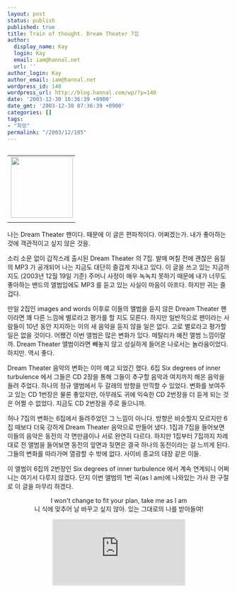 ```yaml
---
layout: post
status: publish
published: true
title: Train of thought. Dream Theater 7집
author:
  display_name: Kay
  login: Kay
  email: iam@hannal.net
  url: ''
author_login: Kay
author_email: iam@hannal.net
wordpress_id: 148
wordpress_url: http://blog.hannal.com/wp/?p=148
date: '2003-12-30 16:36:39 +0900'
date_gmt: '2003-12-30 07:36:39 +0900'
categories: []
tags:
- "희망"
permalink: "/2003/12/185"
---
```

<table align="left">
<tr>
<td style="padding-right:5"><center><img src="http://blog.hannal.com/tt-attach/0410/040410163224552927/645778.jpg" width="140" height="138"/></center></td>
</tr>
<tr>
<td class="centerphoto"> </td>
</tr>
</table>
<p>나는 Dream Theater 팬이다. 때문에 이 글은 편파적이다. 어쩌겠는가. 내가 좋아하는 것에 객관적이고 싶지 않은 것을.</p>
<p>소리 소문 없이 갑작스레 출시된 Dream Theater 의 7집. 발매 며칠 전에 괜찮은 음질의 MP3 가 공개되어 나는 지금도 대단히 즐겁게 지내고 있다. 이 글을 쓰고 있는 지금까지도 (2003년 12월 19일 기준) 주머니 사정이 매우 녹녹치 못하기 때문에 내가 너무도 좋아하는 밴드의 앨범임에도 MP3 를 듣고 있는 사실이 마음이 아프다. 하지만 귀는 즐겁다.</p>
<p>만일 2집인 images and words 이후로 이들의 앨범을 듣지 않은 Dream Theater 팬이라면 꽤 다른 느낌에 별로라고 평가를 할 지도 모른다. 하지만 일반적으로 팬이라는 사람들이 10년 동안 지지하는 이의 새 음악을 듣지 않을 일은 없다. 고로 별로라고 평가할 일은 없을 것이다. 어쨌건 이번 앨범은 많은 변화가 있다. 메탈리카 예전 앨범 느낌이랄까. Dream Theater 앨범이라면 빼놓지 않고 성실하게 들어온 나로서는 놀라움이었다. 하지만. 역시 좋다.</p>
<p>Dream Theater 음악의 변화는 이미 예고 되었긴 했다. 6집 Six degrees of inner turbulence 에서 그들은 CD 2장을 통해 그들이 추구할 음악과 여지까지 해온 음악을 들려 주었다. 하나의 정규 앨범에서 두 갈래의 방향을 만끽할 수 있었다. 변화를 보여주고 있는 CD 1번장은 물론 좋았지만, 아무래도 귀에 익숙한 CD 2번장을 더 듣게 되는 것은 어쩔 수 없었다. 지금도 CD 2번장을 주로 들으니까.</p>
<p>허나 7집의 변화는 6집에서 들려주었던 그 느낌이 아니다. 방향은 비슷할지 모르지만 6집 때보다 더욱 강하게 Dream Theater 음악으로 만들어 냈다. 1집과 7집을 들어보면 이들의 음악은 동전의 각 면만큼이나 서로 완연히 다르다. 하지만 1집부터 7집까지 차례대로 전 앨범을 들어보면 동전의 앞면과 뒷면은 결국 하나의 동전이라는 걸 느끼게 된다. 그들의 변화를 따라가며 열광할 수 밖에 없다. 사이비 종교의 대장 같은 이들.</p>
<p>이 앨범이 6집의 2번장인 Six degrees of inner turbulence 에서 계속 연계되니 어쩌니는 여기서 다루지 않겠다. 단지 이번 앨범의 1번 곡(as I am)에 나와있는 가사 한 구절로 이 글을 마무리 하겠다.</p>
<p><center>I won't change to fit your plan, take me as I am<br />
니 식에 맞추어 날 바꾸고 싶지 않아. 있는 그대로의 나를 받아들여!</p>
<p><embed src='http://myere.net/~dimanche/Dreamtheater-Stream_Of_Consciousness.wma' autostart='false'/><br />
</center></p>
